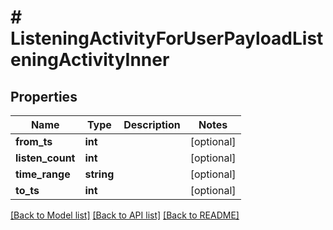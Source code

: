 # # ListeningActivityForUserPayloadListeningActivityInner

## Properties

Name | Type | Description | Notes
------------ | ------------- | ------------- | -------------
**from_ts** | **int** |  | [optional]
**listen_count** | **int** |  | [optional]
**time_range** | **string** |  | [optional]
**to_ts** | **int** |  | [optional]

[[Back to Model list]](../../README.md#models) [[Back to API list]](../../README.md#endpoints) [[Back to README]](../../README.md)
